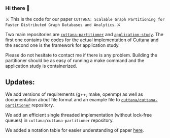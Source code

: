 ### Hi there 👋

⚔️ This is the code for our paper `CUTTANA: Scalable Graph Partitioning for Faster
Distributed Graph Databases and Analytics`. ⚔️

Two main repositories are [`cuttana-partitioner`](https://github.com/cuttana/cuttana-partitioner) and [`application-study`](https://github.com/cuttana/application-study). The first one contains the codes for the actual implementation of Cuttana and the second one is the framework for application study. 

Please do not hesitate to contact me if there is any problem. Building the partitioner should be as easy of running a make command and the application study is containerized. 

## Updates:
We add versions of requirements (g++, make, openmp) as well as documentation about file format and an example file to [`cuttana/cuttana-partitioner`](https://github.com/cuttana/cuttana-partitioner) repository. 

We add an efficient single threaded implementation (without lock-free queues) in `cuttana/cuttana-partitioner` repository.

We added a notation table for easier understanding of paper [here](https://github.com/cuttana/cuttana/blob/main/Notation_Table.pdf). 
<!--
**cuttana/cuttana** is a ✨ _special_ ✨ repository because its `README.md` (this file) appears on your GitHub profile.

Here are some ideas to get you started:

- 🔭 I’m currently working on ...
- 🌱 I’m currently learning ...
- 👯 I’m looking to collaborate on ...
- 🤔 I’m looking for help with ...
- 💬 Ask me about ...
- 📫 How to reach me: ...
- 😄 Pronouns: ...
- ⚡ Fun fact: ...
-->

